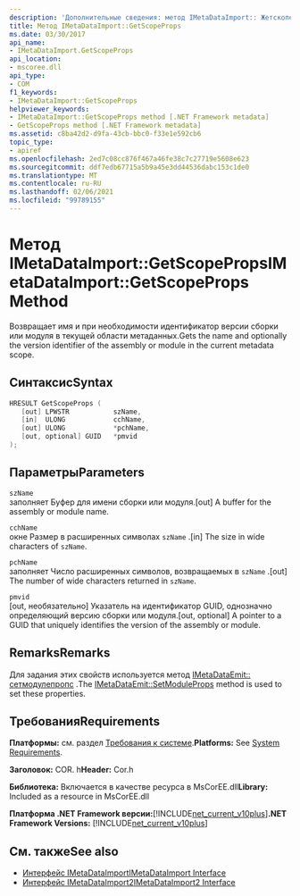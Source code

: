 ```yaml
---
description: 'Дополнительные сведения: метод IMetaDataImport:: Жетскопепропс'
title: Метод IMetaDataImport::GetScopeProps
ms.date: 03/30/2017
api_name:
- IMetaDataImport.GetScopeProps
api_location:
- mscoree.dll
api_type:
- COM
f1_keywords:
- IMetaDataImport::GetScopeProps
helpviewer_keywords:
- IMetaDataImport::GetScopeProps method [.NET Framework metadata]
- GetScopeProps method [.NET Framework metadata]
ms.assetid: c8ba42d2-d9fa-43cb-bbc0-f33e1e592cb6
topic_type:
- apiref
ms.openlocfilehash: 2ed7c08cc876f467a46fe38c7c27719e5608e623
ms.sourcegitcommit: ddf7edb67715a5b9a45e3dd44536dabc153c1de0
ms.translationtype: MT
ms.contentlocale: ru-RU
ms.lasthandoff: 02/06/2021
ms.locfileid: "99789155"
---
```

# <a name="imetadataimportgetscopeprops-method"></a><span data-ttu-id="af651-103">Метод IMetaDataImport::GetScopeProps</span><span class="sxs-lookup"><span data-stu-id="af651-103">IMetaDataImport::GetScopeProps Method</span></span>

<span data-ttu-id="af651-104">Возвращает имя и при необходимости идентификатор версии сборки или модуля в текущей области метаданных.</span><span class="sxs-lookup"><span data-stu-id="af651-104">Gets the name and optionally the version identifier of the assembly or module in the current metadata scope.</span></span>  
  
## <a name="syntax"></a><span data-ttu-id="af651-105">Синтаксис</span><span class="sxs-lookup"><span data-stu-id="af651-105">Syntax</span></span>  
  
```cpp  
HRESULT GetScopeProps (  
   [out] LPWSTR           szName,  
   [in]  ULONG            cchName,  
   [out] ULONG            *pchName,  
   [out, optional] GUID   *pmvid  
);  
```  
  
## <a name="parameters"></a><span data-ttu-id="af651-106">Параметры</span><span class="sxs-lookup"><span data-stu-id="af651-106">Parameters</span></span>  

 `szName`  
 <span data-ttu-id="af651-107">заполняет Буфер для имени сборки или модуля.</span><span class="sxs-lookup"><span data-stu-id="af651-107">[out] A buffer for the assembly or module name.</span></span>  
  
 `cchName`  
 <span data-ttu-id="af651-108">окне Размер в расширенных символах `szName` .</span><span class="sxs-lookup"><span data-stu-id="af651-108">[in] The size in wide characters of `szName`.</span></span>  
  
 `pchName`  
 <span data-ttu-id="af651-109">заполняет Число расширенных символов, возвращаемых в `szName` .</span><span class="sxs-lookup"><span data-stu-id="af651-109">[out] The number of wide characters returned in `szName`.</span></span>  
  
 `pmvid`  
 <span data-ttu-id="af651-110">[out, необязательно] Указатель на идентификатор GUID, однозначно определяющий версию сборки или модуля.</span><span class="sxs-lookup"><span data-stu-id="af651-110">[out, optional] A pointer to a GUID that uniquely identifies the version of the assembly or module.</span></span>  
  
## <a name="remarks"></a><span data-ttu-id="af651-111">Remarks</span><span class="sxs-lookup"><span data-stu-id="af651-111">Remarks</span></span>  

 <span data-ttu-id="af651-112">Для задания этих свойств используется метод [IMetaDataEmit:: сетмодулепропс](imetadataemit-setmoduleprops-method.md) .</span><span class="sxs-lookup"><span data-stu-id="af651-112">The [IMetaDataEmit::SetModuleProps](imetadataemit-setmoduleprops-method.md) method is used to set these properties.</span></span>  
  
## <a name="requirements"></a><span data-ttu-id="af651-113">Требования</span><span class="sxs-lookup"><span data-stu-id="af651-113">Requirements</span></span>  

 <span data-ttu-id="af651-114">**Платформы:** см. раздел [Требования к системе](../../get-started/system-requirements.md).</span><span class="sxs-lookup"><span data-stu-id="af651-114">**Platforms:** See [System Requirements](../../get-started/system-requirements.md).</span></span>  
  
 <span data-ttu-id="af651-115">**Заголовок:** COR. h</span><span class="sxs-lookup"><span data-stu-id="af651-115">**Header:** Cor.h</span></span>  
  
 <span data-ttu-id="af651-116">**Библиотека:** Включается в качестве ресурса в MsCorEE.dll</span><span class="sxs-lookup"><span data-stu-id="af651-116">**Library:** Included as a resource in MsCorEE.dll</span></span>  
  
 <span data-ttu-id="af651-117">**Платформа .NET Framework версии:**[!INCLUDE[net_current_v10plus](../../../../includes/net-current-v10plus-md.md)]</span><span class="sxs-lookup"><span data-stu-id="af651-117">**.NET Framework Versions:** [!INCLUDE[net_current_v10plus](../../../../includes/net-current-v10plus-md.md)]</span></span>  
  
## <a name="see-also"></a><span data-ttu-id="af651-118">См. также</span><span class="sxs-lookup"><span data-stu-id="af651-118">See also</span></span>

- [<span data-ttu-id="af651-119">Интерфейс IMetaDataImport</span><span class="sxs-lookup"><span data-stu-id="af651-119">IMetaDataImport Interface</span></span>](imetadataimport-interface.md)
- [<span data-ttu-id="af651-120">Интерфейс IMetaDataImport2</span><span class="sxs-lookup"><span data-stu-id="af651-120">IMetaDataImport2 Interface</span></span>](imetadataimport2-interface.md)
